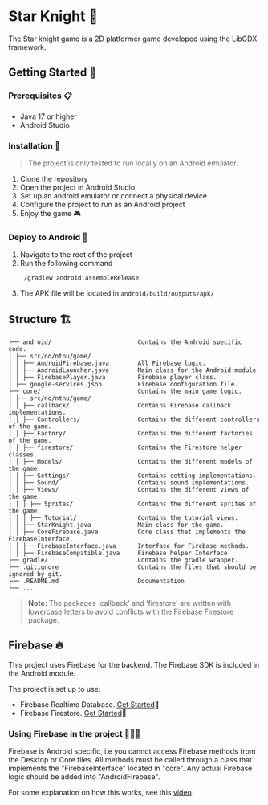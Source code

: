 # Star Knight 🤺

The Star knight game is a 2D platformer game developed using the LibGDX framework.

## Getting Started 🚀

### Prerequisites 📋

- Java 17 or higher
- Android Studio

### Installation 🔧

> The project is only tested to run locally on an Android emulator.

1. Clone the repository
2. Open the project in Android Studio
3. Set up an android emulator or connect a physical device
4. Configure the project to run as an Android project
5. Enjoy the game 🎮

### Deploy to Android 📱

1. Navigate to the root of the project
2. Run the following command
   ```sh
   ./gradlew android:assembleRelease
   ```
3. The APK file will be located in `android/build/outputs/apk/`

## Structure 🏗

```
├── android/                        Contains the Android specific code.
│ ├── src/no/ntnu/game/
│ │ ├── AndroidFirebase.java        All Firebase logic.
│ │ ├── AndroidLauncher.java        Main class for the Android module.
│ │ ├── FirebasePlayer.java         Firebase player class.
│ ├── google-services.json          Firebase configuration file.
├── core/                           Contains the main game logic.
│ ├── src/no/ntnu/game/
│ │ ├── callback/                   Contains Firebase callback implementations.
│ │ ├── Controllers/                Contains the different controllers of the game.
│ │ ├── Factory/                    Contains the different factories of the game.
│ │ ├── firestore/                  Contains the Firestore helper classes.
│ │ ├── Models/                     Contains the different models of the game.
│ │ ├── Settings/                   Contains setting implementations.
│ │ ├── Sound/                      Contains sound implementations.
│ │ ├── Views/                      Contains the different views of the game.
│ │ │ ├── Sprites/                  Contains the different sprites of the game.
│ │ │ ├── Tutorial/                 Contains the tutorial views.
│ │ ├── StarKnight.java             Main class for the game.
│ │ ├── CoreFirebase.java           Core class that implements the FirebaseInterface.
│ │ ├── FirebaseInterface.java      Interface for Firebase methods.
│ │ ├── FirebaseCompatible.java     Firebase helper Interface
├── gradle/                         Contains the gradle wrapper.
├── .gitignore                      Contains the files that should be ignored by git.
├── .README.md                      Documentation
└── ...
```

> **Note:** The packages 'callback' and 'firestore' are written with lowercase letters to avoid conflicts with the Firebase Firestore package.

## Firebase 🔥

This project uses Firebase for the backend. The Firebase SDK is included in the Android module.

The project is set up to use:

- Firebase Realtime Database. [Get Started](https://firebase.google.com/docs/database/quickstart#java_1)🚀
- Firebase Firestore. [Get Started](https://firebase.google.com/docs/firestore/quickstart#java_1)🚀

### Using Firebase in the project 🧑🏽‍🚒

Firebase is Android specific, i.e you cannot access Firebase methods from the Desktop or Core files.
All methods must be called through a class that implements the "FirebaseInterface" located in "core".
Any actual Firebase logic should be added into "AndroidFirebase".

For some explanation on how this works, see this [video](https://www.youtube.com/watch?v=WhuWqWVJ-_Y).
